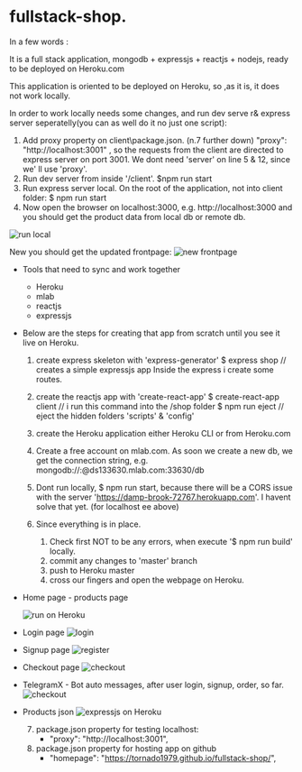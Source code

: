 # fullstack-shop.

In a few words :

It is a full stack application, mongodb + expressjs + reactjs + nodejs, ready to be deployed on Heroku.com

This application is oriented to be deployed on Heroku, so ,as it is, it does not work locally.

In order to work locally needs some changes, and run dev serve r& express server seperatelly(you can as well do it no just one script): 

  1. Add proxy property on client\package.json. (n.7 further down)
      "proxy": "http://localhost:3001" , so the requests from the client are directed to express server on port 3001.
      We dont need 'server' on line 5 & 12, since we' ll use 'proxy'.
  2. Run dev server from inside '/client'.
      $npm run start
  3. Run express server local.
      On the root of the application, not into client folder:
      $ npm run start  <!-- starts express server -->
  4. Now open the browser on localhost:3000,
      e.g. http://localhost:3000 and you should get the product data from local db or remote db.

  ![run local](readme_imgs/react-expres-db-loca.png)


  New you should get the updated frontpage:
  ![new frontpage](readme_imgs/grocery-frontpage.jpg)

- Tools that need to sync and work together
  - Heroku
  - mlab
  - reactjs
  - expressjs

- Below are the steps for creating that app from scratch until you see it live on Heroku.

  1. create express skeleton with 'express-generator'
	$ express shop // creates a simple expressjs app
	Inside the express i create some routes. 
	
  2. create the reactjs app with 'create-react-app'
    $ create-react-app client  // i run this command into the /shop folder
    $ npm run eject    // eject the hidden folders 'scripts' & 'config'

  3. create the Heroku application either Heroku CLI or from Heroku.com
  
  4. Create a free account on mlab.com.
  As soon we create a new db, we get the connection string,
  e.g. mongodb://<dbuser>:<dbpassword>@ds133630.mlab.com:33630/db
  
  5. Dont run locally, $ npm run start, because there will be 
  a CORS issue with the server 'https://damp-brook-72767.herokuapp.com'.
  I havent solve that yet. (for localhost ee above)
  
  6. Since everything is in place. 
     1. Check first NOT to be any errors, when execute '$ npm run build'
	 locally.
	 2. commit any changes to 'master' branch
	 3. push to Heroku master
	 4. cross our fingers and open the webpage on Heroku.
 


- Home page - products page

  ![run on Heroku](readme_imgs/heroku-front-page.jpg)
  
- Login page
  ![login](readme_imgs/heroku-login.jpg)

- Signup page
  ![register](readme_imgs/heroku-signup.jpg)

- Checkout page
  ![checkout](readme_imgs/heroku-checkout.jpg)

- TelegramX - Bot auto messages, after user login, signup, order, so far.
  ![checkout](readme_imgs/telegramX-bot.jpg)

- Products json
  ![expressjs on Heroku](readme_imgs/backend-on-heroku.png)

  7. package.json property for testing localhost:
      - "proxy": "http://localhost:3001", <!-- expressjs PORT -->
  8. package.json property for hosting app on github
      - "homepage": "https://tornado1979.github.io/fullstack-shop/", <!-- in case we host the app on Github-->
	